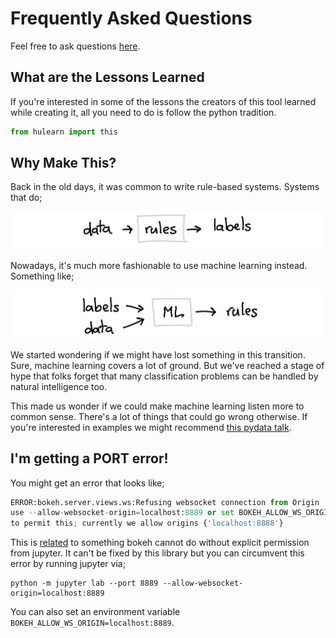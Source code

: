 # Frequently Asked Questions

Feel free to ask questions [here](https://github.com/koaning/human-learn/issues).

## What are the Lessons Learned

If you're interested in some of the lessons the creators of this tool learned
while creating it, all you need to do is follow the python tradition.

```python
from hulearn import this
```

## Why Make This?

Back in the old days, it was common to write rule-based systems. Systems that do;

![](rules.png)

Nowadays, it's much more fashionable to use machine learning instead. Something like;

![](ml.png)

We started wondering if we might have lost something in this transition. Sure,
machine learning covers a lot of ground. But we've reached a stage of hype
that folks forget that many classification problems can be handled by natural intelligence too.

This made us wonder if we could make machine learning listen more to common sense.
There's a lot of things that could go wrong otherwise. If you're interested in
examples we might recommend [this pydata talk](https://www.youtube.com/watch?v=Z8MEFI7ZJlA).

## I'm getting a PORT error!

You might get an error that looks like;

```python
ERROR:bokeh.server.views.ws:Refusing websocket connection from Origin 'http://localhost:8889';
use --allow-websocket-origin=localhost:8889 or set BOKEH_ALLOW_WS_ORIGIN=localhost:8889
to permit this; currently we allow origins {'localhost:8888'}
```

This is [related](https://github.com/bokeh/bokeh/issues/8096#issuecomment-406815954) to something
bokeh cannot do without explicit permission from jupyter. It can't be fixed by this library but you
can circumvent this error by running jupyter via;

```
python -m jupyter lab --port 8889 --allow-websocket-origin=localhost:8889
```

You can also set an environment variable `BOKEH_ALLOW_WS_ORIGIN=localhost:8889`.
